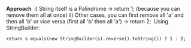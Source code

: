 **Approach**
​
i) String itself is a Palindrome -> return 1; (because you can remove them all at once)
ii) Other cases, you can first remove all 'a' and then all 'b' or vice versa (first all 'b' then all 'a') -> return 2;
​
Using StringBuilder:
```
return s.equals(new StringBuilder(s).reverse().toString()) ? 1 : 2;
```
​